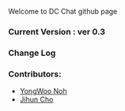 Welcome to DC Chat github page

### Current Version : ver 0.3

### Change Log

### Contributors:
  + [YongWoo Noh][dragon]
  + [Jihun Cho][jhc]

[dragon]: github.com/rnfn6292 "github"
[jhc]: github.com/creamsoup "github"